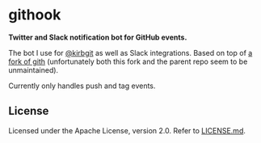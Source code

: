 # githook
**Twitter and Slack notification bot for GitHub events.**

The bot I use for [@kirbgit](https://twitter.com/kirbgit) as well as Slack integrations. Based on top of [a fork of gith](https://github.com/amaline/gith) (unfortunately both this fork and the parent repo seem to be unmaintained).

Currently only handles push and tag events.

## License
Licensed under the Apache License, version 2.0. Refer to [LICENSE.md](LICENSE.md).
